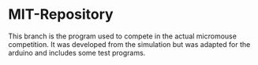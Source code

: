 # MIT-Repository
This branch is the program used to compete in the actual micromouse competition. It was developed from the simulation but was adapted for the arduino and includes some test programs.
